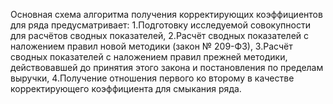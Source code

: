 Основная схема алгоритма получения корректирующих коэффициентов для ряда предусматривает:
1.Подготовку исследуемой совокупности для расчётов сводных показателей,
2.Расчёт сводных показателей с наложением правил новой методики (закон № 209-ФЗ),
3.Расчёт сводных показателей с наложением правил прежней методики, действовавшей до принятия этого закона и постановления по пределам выручки,
4.Получение отношения первого ко второму в качестве корректирующего коэффициента для смыкания ряда.